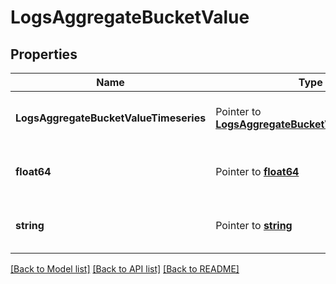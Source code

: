 # LogsAggregateBucketValue

## Properties

| Name                                   | Type                                                                                       | Description                           | Notes |
| -------------------------------------- | ------------------------------------------------------------------------------------------ | ------------------------------------- | ----- |
| **LogsAggregateBucketValueTimeseries** | Pointer to [**LogsAggregateBucketValueTimeseries**](LogsAggregateBucketValueTimeseries.md) | A pointer to the appropriate element. |
| **float64**                            | Pointer to [**float64**](float64.md)                                                       | A pointer to the appropriate element. |
| **string**                             | Pointer to [**string**](string.md)                                                         | A pointer to the appropriate element. |

[[Back to Model list]](../README.md#documentation-for-models) [[Back to API list]](../README.md#documentation-for-api-endpoints) [[Back to README]](../README.md)

